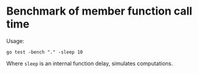 # Benchmark of member function call time

Usage:

```
go test -bench "." -sleep 10
```

Where `sleep` is an internal function delay, simulates computations.
